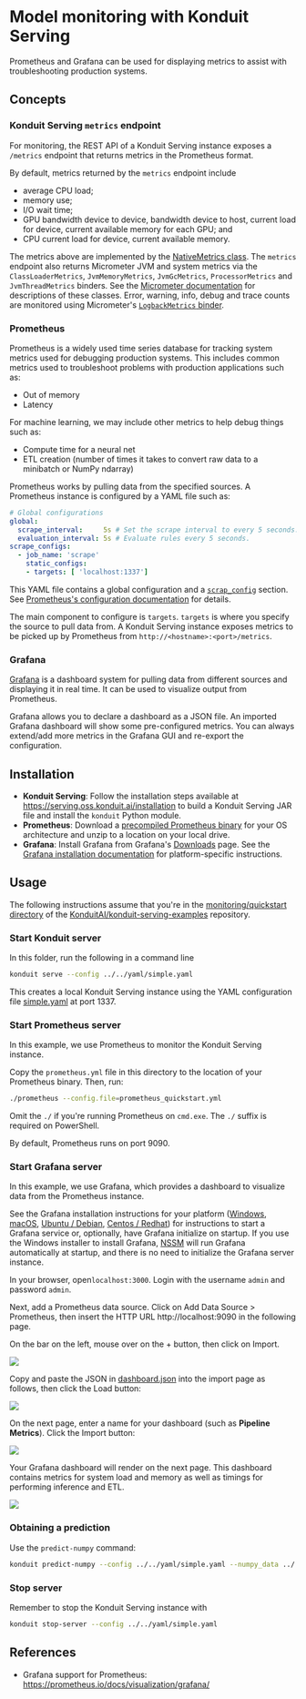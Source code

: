 # Model monitoring with Konduit Serving

Prometheus and Grafana can be used for displaying metrics to assist with troubleshooting production systems. 

## Concepts

### Konduit Serving `metrics` endpoint

For monitoring, the REST API of a Konduit Serving instance exposes a `/metrics` endpoint that returns metrics in the Prometheus format.

By default, metrics returned by the `metrics` endpoint include 

- average CPU load;
- memory use;
- I/O wait time;
- GPU bandwidth device to device, bandwidth device to host, current load for device, current available memory for each GPU; and
- CPU current load for device, current available memory.

The metrics above are implemented by the [NativeMetrics class](https://github.com/KonduitAI/konduit-serving/blob/master/konduit-serving-core/src/main/java/ai/konduit/serving/metrics/NativeMetrics.java). The `metrics` endpoint also returns Micrometer JVM and system metrics via the `ClassLoaderMetrics`, `JvmMemoryMetrics`, `JvmGcMetrics`, `ProcessorMetrics` and `JvmThreadMetrics` binders. See the [Micrometer documentation](https://micrometer.io/docs/ref/jvm) for descriptions of these classes. Error, warning, info, debug and trace counts are  monitored using Micrometer's [`LogbackMetrics` binder](https://github.com/micrometer-metrics/micrometer/blob/master/micrometer-core/src/main/java/io/micrometer/core/instrument/binder/logging/LogbackMetrics.java#L36).

### Prometheus 

Prometheus is a widely used time series database for tracking system metrics used for debugging production systems. This includes common metrics used to troubleshoot problems with production applications such as:

- Out of memory
- Latency

For machine learning, we may include other metrics to help debug things such as:

- Compute time for a neural net
- ETL creation (number of times it takes to convert raw data to a minibatch or NumPy ndarray)

Prometheus works by pulling data from the specified sources. A Prometheus instance is configured by a YAML file such as:

```yaml
# Global configurations
global:
  scrape_interval:     5s # Set the scrape interval to every 5 seconds.
  evaluation_interval: 5s # Evaluate rules every 5 seconds.
scrape_configs:
  - job_name: 'scrape'
    static_configs:
    - targets: [ 'localhost:1337']
```

This YAML file contains a global configuration and a [`scrap_config`](https://prometheus.io/docs/prometheus/latest/configuration/configuration/#scrape_config) section. See [Prometheus's configuration documentation](https://prometheus.io/docs/prometheus/latest/configuration/configuration/#scrape_config) for details. 

The main component to configure is `targets`. `targets` is where you specify the source to pull data from. A Konduit Serving instance exposes metrics to be picked up by Prometheus from `http://<hostname>:<port>/metrics`.

### Grafana

[Grafana](https://grafana.com) is a dashboard system for pulling data from different sources and displaying it in real time. It can be used to visualize output from Prometheus. 

Grafana allows you to declare a dashboard as a JSON file.  An imported Grafana dashboard will show some pre-configured metrics. You can always extend/add more metrics in the Grafana GUI and re-export the configuration.

## Installation 

- **Konduit Serving**: Follow the installation steps available at https://serving.oss.konduit.ai/installation to build a Konduit Serving JAR file and install the `konduit` Python module.
- **Prometheus**: Download a [precompiled Prometheus binary](https://prometheus.io/download) for your OS architecture and unzip to a location on your local drive. 
- **Grafana**: Install Grafana from Grafana's [Downloads](https://grafana.com/grafana/download) page. See the [Grafana installation documentation](https://grafana.com/docs/grafana/latest/installation/) for platform-specific instructions. 

## Usage 

The following instructions assume that you're in the [monitoring/quickstart directory](https://github.com/KonduitAI/konduit-serving-examples/tree/master/monitoring/quickstart) of the [KonduitAI/konduit-serving-examples](https://github.com/KonduitAI/konduit-serving-examples/) repository. 

### Start Konduit server 

In this folder, run the following in a command line 

```bash
konduit serve --config ../../yaml/simple.yaml
```

This creates a local Konduit Serving instance using the YAML configuration file [simple.yaml](../../yaml/simple.yaml) at port 1337. 

### Start Prometheus server 

In this example, we use Prometheus to monitor the Konduit Serving instance. 

Copy the `prometheus.yml` file in this directory to the location of your Prometheus binary. Then, run:

```bash
./prometheus --config.file=prometheus_quickstart.yml
```

Omit the `./` if you're running Prometheus on `cmd.exe`. The `./` suffix is required on PowerShell. 

By default, Prometheus runs on port 9090. 

### Start Grafana server 

In this example, we use Grafana, which provides a dashboard to visualize data from the Prometheus instance. 

See the Grafana installation instructions for your platform ([Windows](https://grafana.com/docs/grafana/latest/installation/windows/), [macOS](https://grafana.com/docs/grafana/latest/installation/mac/), [Ubuntu / Debian](https://grafana.com/docs/grafana/latest/installation/debian/), [Centos / Redhat](https://grafana.com/docs/grafana/latest/installation/rpm/)) for instructions to start a Grafana service or, optionally, have Grafana initialize on startup. If you use the Windows installer to install Grafana, [NSSM](https://nssm.cc/) will run Grafana automatically at startup, and there is no need to initialize the Grafana server instance. 

In your browser, open`localhost:3000`. Login with the username `admin` and password `admin`. 

Next, add a Prometheus data source. Click on Add Data Source > Prometheus, then insert the HTTP URL http://localhost:9090 in the following page. 

On the bar on the left, mouse over on the + button, then click on Import.

![](img/dashboardimport.png)

Copy and paste the JSON in [dashboard.json](dashboard.json) into the import page as follows, then click the Load button:

![](img/jsonimportdashboard.png)

On the next page, enter a name for your dashboard (such as **Pipeline Metrics**). Click the Import button:

![](img/dashboardimportfinish.png)

Your Grafana dashboard will render on the next page. This dashboard contains metrics for system load and memory as well as timings for performing inference and ETL.

![](img/dashboardrender.png)

### Obtaining a prediction

Use the `predict-numpy` command:

```bash
konduit predict-numpy --config ../../yaml/simple.yaml --numpy_data ../../data/simple/input_arr.npy
```

### Stop server 

Remember to stop the Konduit Serving instance with 

```bash
konduit stop-server --config ../../yaml/simple.yaml
```

## References

- Grafana support for Prometheus:  https://prometheus.io/docs/visualization/grafana/